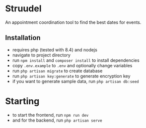 # Struudel

An appointment coordination tool to find the best dates for events.

## Installation

-   requires php (tested with 8.4) and nodejs
-   navigate to project directory
-   run `npm install` and `composer install` to install dependencies
-   copy `.env.example` to `.env` and optionally change variables
-   run `php artisan migrate` to create database
-   run `php artisan key:generate` to generate encryption key
-   if you want to generate sample data, run `php artisan db:seed`
    
# Starting

-   to start the frontend, run `npm run dev`
-   and for the backend, run `php artisan serve`
